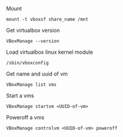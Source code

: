 Mount
```
mount -t vboxsf share_name /mnt
```
Get virtualbox version
```
VBoxManage --version
```
Load virtualbox linux kernel module
```
/sbin/vboxconfig
```
Get name and uuid of vm
```
VBoxManage list vms
```
Start a vms
```
VBoxManage startvm <UUID-of-vm>
```
Poweroff a vms
```
VBoxManage controlvm <UUID-of-vm> poweroff
